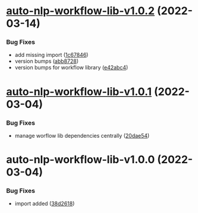 # [auto-nlp-workflow-lib-v1.0.2](https://github.com/fhswf/tagflip-autonlp/compare/auto-nlp-workflow-lib-v1.0.1...auto-nlp-workflow-lib-v1.0.2) (2022-03-14)


### Bug Fixes

* add missing import ([1c67846](https://github.com/fhswf/tagflip-autonlp/commit/1c67846f7df135d8496240a55b80ef52432e05c0))
* version bumps ([abb8728](https://github.com/fhswf/tagflip-autonlp/commit/abb87286969da70bb6b54b0794fef7629ec63bfe))
* version bumps for workflow library ([e42abc4](https://github.com/fhswf/tagflip-autonlp/commit/e42abc4b7156a611195d65a15297f312c43819dd))

# [auto-nlp-workflow-lib-v1.0.1](https://github.com/fhswf/tagflip-autonlp/compare/auto-nlp-workflow-lib-v1.0.0...auto-nlp-workflow-lib-v1.0.1) (2022-03-04)


### Bug Fixes

* manage worflow lib dependencies centrally ([20dae54](https://github.com/fhswf/tagflip-autonlp/commit/20dae54cc9ca73b526e904c5d467bcc3628513b4))

# auto-nlp-workflow-lib-v1.0.0 (2022-03-04)


### Bug Fixes

* import added ([38d2618](https://github.com/fhswf/tagflip-autonlp/commit/38d26188657507e6f323333140b04b5d291e5edb))
